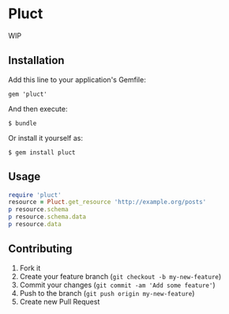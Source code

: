 # Pluct

WIP

## Installation

Add this line to your application's Gemfile:

    gem 'pluct'

And then execute:

    $ bundle

Or install it yourself as:

    $ gem install pluct

## Usage

```ruby
require 'pluct'
resource = Pluct.get_resource 'http://example.org/posts'
p resource.schema
p resource.schema.data
p resource.data
```
## Contributing

1. Fork it
2. Create your feature branch (`git checkout -b my-new-feature`)
3. Commit your changes (`git commit -am 'Add some feature'`)
4. Push to the branch (`git push origin my-new-feature`)
5. Create new Pull Request
